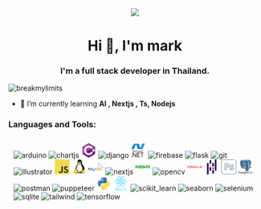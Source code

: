 <div id="header" align="center">
 
  <img src="https://media.giphy.com/media/M9gbBd9nbDrOTu1Mqx/giphy.gif" width="100"/>
</div>

<h1 align="center">Hi 👋, I'm mark</h1>
<h3 align="center">I'm a full stack developer in Thailand.</h3>



<p align="left"> <img src="https://komarev.com/ghpvc/?username=breakmylimits&label=Profile%20views&color=0e75b6&style=flat" alt="breakmylimits" /> </p>

- 🌱 I’m currently learning **AI , Nextjs , Ts, Nodejs**



<h3 align="left">Languages and Tools:</h3>
<div style="padding: 10px;"> 
  <img src="https://cdn.worldvectorlogo.com/logos/arduino-1.svg" alt="arduino" width="30" height="30"/> 
  <img src="https://www.chartjs.org/media/logo-title.svg" alt="chartjs" width="30" height="30"/>  
  <img src="https://raw.githubusercontent.com/devicons/devicon/master/icons/csharp/csharp-original.svg" alt="csharp" width="30" height="30"/> 
  <img src="https://cdn.worldvectorlogo.com/logos/django.svg" alt="django" width="30" height="30"/> 
  <img src="https://raw.githubusercontent.com/devicons/devicon/master/icons/dot-net/dot-net-original-wordmark.svg" alt="dotnet" width="30" height="30"/>  
  <img src="https://www.vectorlogo.zone/logos/firebase/firebase-icon.svg" alt="firebase" width="30" height="30"/> 
  <img src="https://www.vectorlogo.zone/logos/pocoo_flask/pocoo_flask-icon.svg" alt="flask" width="30" height="30"/> 
  <img src="https://www.vectorlogo.zone/logos/git-scm/git-scm-icon.svg" alt="git" width="30" height="30"/>
  <img src="https://www.vectorlogo.zone/logos/adobe_illustrator/adobe_illustrator-icon.svg" alt="illustrator" width="30" height="30"/>
  <img src="https://raw.githubusercontent.com/devicons/devicon/master/icons/javascript/javascript-original.svg" alt="javascript" width="30" height="30"/> 
  <img src="https://raw.githubusercontent.com/devicons/devicon/master/icons/linux/linux-original.svg" alt="linux" width="30" height="30"/>
  <img src="https://raw.githubusercontent.com/devicons/devicon/master/icons/mysql/mysql-original-wordmark.svg" alt="mysql" width="30" height="30"/>
  <img src="https://cdn.worldvectorlogo.com/logos/nextjs-2.svg" alt="nextjs" width="30" height="30"/> 
  <img src="https://raw.githubusercontent.com/devicons/devicon/master/icons/nginx/nginx-original.svg" alt="nginx" width="30" height="30"/> 
  <img src="https://www.vectorlogo.zone/logos/opencv/opencv-icon.svg" alt="opencv" width="30" height="30"/> 
  <img src="https://raw.githubusercontent.com/devicons/devicon/master/icons/oracle/oracle-original.svg" alt="oracle" width=width="30" height="30"/> 
  <img src="https://raw.githubusercontent.com/devicons/devicon/2ae2a900d2f041da66e950e4d48052658d850630/icons/pandas/pandas-original.svg" alt="pandas" width=width="30" height="30"/> 
  <img src="https://raw.githubusercontent.com/devicons/devicon/master/icons/photoshop/photoshop-line.svg" alt="photoshop" width="30" height="30"/> 
  <img src="https://raw.githubusercontent.com/devicons/devicon/master/icons/postgresql/postgresql-original-wordmark.svg" alt="postgresql" width="30" height="30"/> 
  <img src="https://www.vectorlogo.zone/logos/getpostman/getpostman-icon.svg" alt="postman" width="30" height="30"/>  
  <img src="https://www.vectorlogo.zone/logos/pptrdev/pptrdev-official.svg" alt="puppeteer" width="30" height="30"/> 
  <img src="https://raw.githubusercontent.com/devicons/devicon/master/icons/python/python-original.svg" alt="python" width="30" height="30"/> 
  <img src="https://raw.githubusercontent.com/devicons/devicon/master/icons/react/react-original-wordmark.svg" alt="react" width="30" height="30"/>
  <img src="https://upload.wikimedia.org/wikipedia/commons/0/05/Scikit_learn_logo_small.svg" alt="scikit_learn" width="30" height="30"/> 
  <img src="https://seaborn.pydata.org/_images/logo-mark-lightbg.svg" alt="seaborn" width="30" height="30"/> 
  <img src="https://raw.githubusercontent.com/detain/svg-logos/780f25886640cef088af994181646db2f6b1a3f8/svg/selenium-logo.svg" alt="selenium" width="30" height="30"/> 
  <img src="https://www.vectorlogo.zone/logos/sqlite/sqlite-icon.svg" alt="sqlite" width="30" height="30"/> 
  <img src="https://www.vectorlogo.zone/logos/tailwindcss/tailwindcss-icon.svg" alt="tailwind" width="30" height="30"/> 
  <img src="https://www.vectorlogo.zone/logos/tensorflow/tensorflow-icon.svg" alt="tensorflow" width="30" height="30"/> </a> </div>
